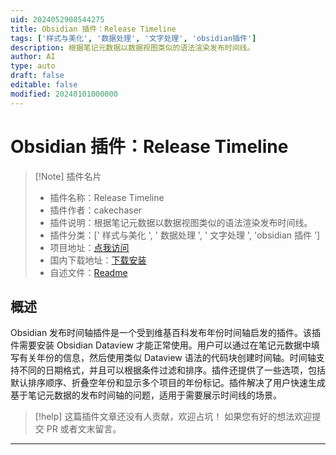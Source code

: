 ```yaml
---
uid: 2024052908544275
title: Obsidian 插件：Release Timeline
tags: ['样式与美化', '数据处理', '文字处理', 'obsidian插件']
description: 根据笔记元数据以数据视图类似的语法渲染发布时间线。
author: AI
type: auto
draft: false
editable: false
modified: 20240101000000
---
```


# Obsidian 插件：Release Timeline

> [!Note] 插件名片
> - 插件名称：Release Timeline
> - 插件作者：cakechaser
> - 插件说明：根据笔记元数据以数据视图类似的语法渲染发布时间线。
> - 插件分类：[' 样式与美化 ', ' 数据处理 ', ' 文字处理 ', 'obsidian 插件 ']
> - 项目地址：[点我访问](https://github.com/cakechaser/obsidian-release-timeline)
> - 国内下载地址：[下载安装](https://pkmer.cn/products/plugin/pluginMarket/?obsidian-release-timeline)
> - 自述文件：[Readme](https://ghproxy.net/https://raw.githubusercontent.com/cakechaser/obsidian-release-timeline/master/README.md)

## 概述

Obsidian 发布时间轴插件是一个受到维基百科发布年份时间轴启发的插件。该插件需要安装 Obsidian Dataview 才能正常使用。用户可以通过在笔记元数据中填写有关年份的信息，然后使用类似 Dataview 语法的代码块创建时间轴。时间轴支持不同的日期格式，并且可以根据条件过滤和排序。插件还提供了一些选项，包括默认排序顺序、折叠空年份和显示多个项目的年份标记。插件解决了用户快速生成基于笔记元数据的发布时间轴的问题，适用于需要展示时间线的场景。

> [!help]
> 这篇插件文章还没有人贡献，欢迎占坑！
> 如果您有好的想法欢迎提交 PR 或者文末留言。

---



